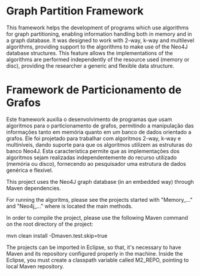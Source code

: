 # Graph Partition Framework

This framework helps the development of programs which use algorithms for graph partitioning, enabling information handling both in memory and in a graph database. 
It was designed to work with 2-way, k-way and multilevel algorithms, providing support to the algorithms to make use of the Neo4J database structures. This feature allows the implementations of the algorithms are performed independently of the resource used (memory or disc), providing the researcher a generic and flexible data structure.

# Framework de Particionamento de Grafos
Este framework auxilia o desenvolvimento de programas que usam algoritmos para o particionamento de grafos, permitindo a manipulação das informações tanto em memória quanto em um banco de dados orientado a grafos.
Ele foi projetado para trabalhar com algoritmos 2-way, k-way e multiníveis, dando suporte para que os algoritmos utilizem as estruturas do banco Neo4J. Esta característica permite que as implementações dos algoritmos sejam realizadas independentemente do recurso utilizado (memória ou disco), fornecendo ao pesquisador uma estrutura de dados genérica e flexível.


This project uses the Neo4J graph database (in an embedded way) through Maven dependencies.

For running the algoritms, please see the projects started with "Memory_..." and "Neo4j_..." where is located the main methods.

In order to compile the project, please use the following Maven command on the root directory of the project:

mvn clean install -Dmaven.test.skip=true

The projects can be imported in Eclipse, so that, it's necessary to have Maven and its repository configured properly in the machine.
Inside the Eclipse, you must create a classpath variable called M2_REPO, pointing to local Maven repository.

